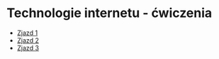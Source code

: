 # Technologie internetu - ćwiczenia

- [Zjazd 1](https://s22442.github.io/tin/zjazd1)
- [Zjazd 2](https://s22442.github.io/tin/zjazd2)
- [Zjazd 3](https://s22442.github.io/tin/zjazd3)

